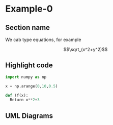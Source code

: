 # Example-0

## Section name

We cab type equations, for example

$$\sqrt_(x^2+y^2)$$

## Highlight code

```python
import numpy as np

x = np.arange(0,10,0.5)

def (f(x):
  Return x**2+3
```

## UML Diagrams


###
